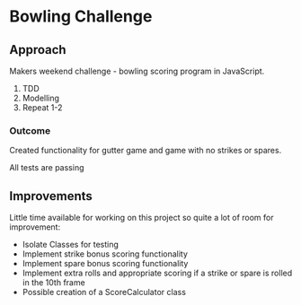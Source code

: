 
Bowling Challenge
=================

## Approach

Makers weekend challenge - bowling scoring program in JavaScript.

1. TDD
2. Modelling
3. Repeat 1-2

### Outcome

Created functionality for gutter game and game with no strikes or spares.

All tests are passing

## Improvements

Little time available for working on this project so quite a lot of room for improvement:

* Isolate Classes for testing
* Implement strike bonus scoring functionality
* Implement spare bonus scoring functionality
* Implement extra rolls and appropriate scoring if a strike or spare is rolled in the 10th frame
* Possible creation of a ScoreCalculator class

